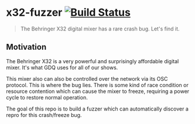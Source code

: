 # x32-fuzzer [![Build Status](https://dev.azure.com/gamesdonequick/x32-fuzzer/_apis/build/status/GamesDoneQuick.x32-fuzzer?branchName=master)](https://dev.azure.com/gamesdonequick/x32-fuzzer/_build/latest?definitionId=3&branchName=master)

> The Behringer X32 digital mixer has a rare crash bug. Let's find it.

## Motivation

The Behringer X32 is a very powerful and surprisingly affordable digital mixer. It's what GDQ uses for all of our shows.

This mixer also can also be controlled over the network via its OSC protocol. This is where the bug lies. There is some kind of race condition or resource contention which can cause the mixer to freeze, requiring a power cycle to restore normal operation.

The goal of this repo is to build a fuzzer which can automatically discover a repro for this crash/freeze bug.
